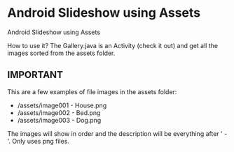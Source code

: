 # Android Slideshow using Assets

Android Slideshow using Assets

How to use it? The Gallery.java is an Activity (check it out) and get all the images sorted from the assets folder.

## IMPORTANT

This are a few examples of file images in the assets folder:

- /assets/image001 - House.png
- /assets/image002 - Bed.png
- /assets/image003 - Dog.png

The images will show in order and the description will be everything after ' - '. Only uses png files.
